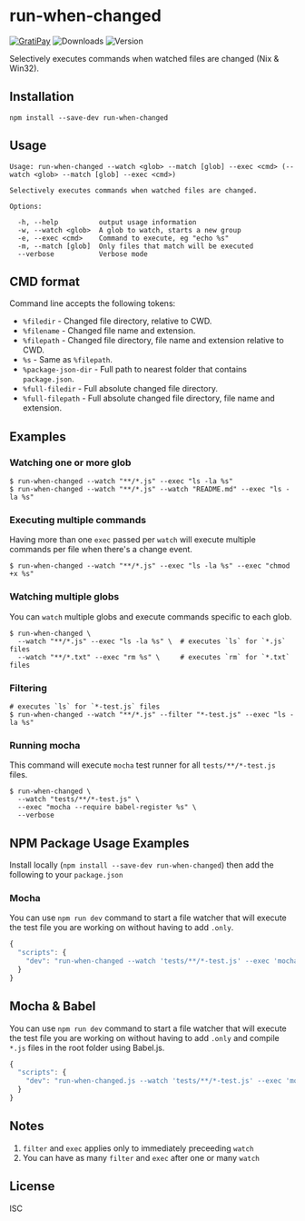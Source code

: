 # run-when-changed

[![GratiPay](https://img.shields.io/gratipay/user/alexgorbatchev.svg)](https://gratipay.com/alexgorbatchev/)
![Downloads](https://img.shields.io/npm/dm/run-when-changed.svg)
![Version](https://img.shields.io/npm/v/run-when-changed.svg)

Selectively executes commands when watched files are changed (Nix & Win32).

## Installation

```
npm install --save-dev run-when-changed
```

## Usage

```
Usage: run-when-changed --watch <glob> --match [glob] --exec <cmd> (--watch <glob> --match [glob] --exec <cmd>)

Selectively executes commands when watched files are changed.

Options:

  -h, --help          output usage information
  -w, --watch <glob>  A glob to watch, starts a new group
  -e, --exec <cmd>    Command to execute, eg "echo %s"
  -m, --match [glob]  Only files that match will be executed
  --verbose           Verbose mode
```

## CMD format

Command line accepts the following tokens:

* `%filedir` - Changed file directory, relative to CWD.
* `%filename` - Changed file name and extension.
* `%filepath` - Changed file directory, file name and extension relative to CWD.
* `%s` - Same as `%filepath`.
* `%package-json-dir` - Full path to nearest folder that contains `package.json`.
* `%full-filedir` - Full absolute changed file directory.
* `%full-filepath` - Full absolute changed file directory, file name and extension.

## Examples

### Watching one or more glob

```
$ run-when-changed --watch "**/*.js" --exec "ls -la %s"
$ run-when-changed --watch "**/*.js" --watch "README.md" --exec "ls -la %s"
```

### Executing multiple commands

Having more than one `exec` passed per `watch` will execute multiple commands per file when there's a change event.

```
$ run-when-changed --watch "**/*.js" --exec "ls -la %s" --exec "chmod +x %s"
```

### Watching multiple globs

You can `watch` multiple globs and execute commands specific to each glob.

```
$ run-when-changed \
  --watch "**/*.js" --exec "ls -la %s" \  # executes `ls` for `*.js` files
  --watch "**/*.txt" --exec "rm %s" \     # executes `rm` for `*.txt` files
```

### Filtering

```
# executes `ls` for `*-test.js` files
$ run-when-changed --watch "**/*.js" --filter "*-test.js" --exec "ls -la %s"
```

### Running mocha

This command will execute `mocha` test runner for all `tests/**/*-test.js` files.

```
$ run-when-changed \
  --watch "tests/**/*-test.js" \
  --exec "mocha --require babel-register %s" \
  --verbose
```

## NPM Package Usage Examples

Install locally (`npm install --save-dev run-when-changed`) then add the following to your `package.json`

### Mocha

You can use `npm run dev` command to start a file watcher that will execute the test file you are working on without having to add `.only`.

```js
{
  "scripts": {
    "dev": "run-when-changed --watch 'tests/**/*-test.js' --exec 'mocha --require babel-register %s'"
  }
}
```

## Mocha & Babel

You can use `npm run dev` command to start a file watcher that will execute the test file you are working on without having to add `.only` and compile `*.js` files in the root folder using Babel.js.

```js
{
  "scripts": {
    "dev": "run-when-changed.js --watch 'tests/**/*-test.js' --exec 'mocha --require babel-register %s' --watch '*.js' --exec 'babel %s --out-dir ./lib --source-maps'"
  }
}
```

## Notes

1. `filter` and `exec` applies only to immediately preceeding `watch`
1. You can have as many `filter` and `exec` after one or many `watch`

## License

ISC
